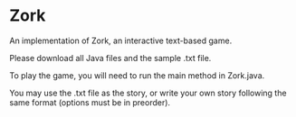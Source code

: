 # Zork
An implementation of Zork, an interactive text-based game.

Please download all Java files and the sample .txt file. 

To play the game, you will need to run the main method in Zork.java.

You may use the .txt file as the story, or write your own story following the same format (options must be in preorder).

